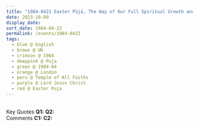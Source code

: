 ```yaml
---
title: "1984-0422 Easter Pūjā, The Way of Our Full Spiritual Growth and Sahaja Penance, Temple of All Faiths (now demolished, 11c Pond St), Belsize Park, Hampstead, London, UK"
date: 2023-10-09
display_date: 
sort_date: 1984-04-22
permalink: /events/1984-0422
tags:
  - blue @ English
  - brown @ UK
  - crimson @ 1984
  - deeppink @ Puja
  - green @ 1984-04
  - orange @ London
  - peru @ Temple of All Faiths
  - purple @ Lord Jesus Christ
  - red @ Easter Puja
---
```


<br>

<wave-list>
  <list-title color="DarkSeaGreen" width="55">Key Quotes</list-title>
  <list-item color="BlanchedAlmond" width="280"><b>Q1:</b> <i></i></list-item>
  <list-item color="Lavender" width="280"><b>Q2:</b> <i></i></list-item>
</wave-list>

<br>

<wave-list>
  <list-title color="DarkSeaGreen" width="55">Comments</list-title>
  <list-item color="BlanchedAlmond" width="280"><b>C1:</b> <i></i></list-item>
  <list-item color="Lavender" width="280"><b>C2:</b> <i></i></list-item>
</wave-list>